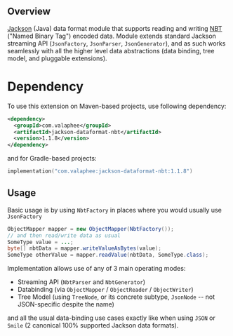 ## Overview

[Jackson](../../FasterXML/jackson) (Java) data format module that supports reading and writing
[NBT](NBT.txt)
("Named Binary Tag") encoded data.
Module extends standard Jackson streaming API (`JsonFactory`, `JsonParser`, `JsonGenerator`), and as such works seamlessly with all the higher level data abstractions (data binding, tree model, and pluggable extensions).

# Dependency

To use this extension on Maven-based projects, use following dependency:

```xml
<dependency>
  <groupId>com.valaphee</groupId>
  <artifactId>jackson-dataformat-nbt</artifactId>
  <version>1.1.8</version>
</dependency>
```

and for Gradle-based projects:

```kotlin
implementation("com.valaphee:jackson-dataformat-nbt:1.1.8")
```

## Usage

Basic usage is by using `NbtFactory` in places where you would usually use `JsonFactory`

```java
ObjectMapper mapper = new ObjectMapper(NbtFactory());
// and then read/write data as usual
SomeType value = ...;
byte[] nbtData = mapper.writeValueAsBytes(value);
SomeType otherValue = mapper.readValue(nbtData, SomeType.class);
```

Implementation allows use of any of 3 main operating modes:

* Streaming API (`NbtParser` and `NbtGenerator`)
* Databinding (via `ObjectMapper` / `ObjectReader` / `ObjectWriter`)
* Tree Model (using `TreeNode`, or its concrete subtype, `JsonNode` -- not JSON-specific despite the name)

and all the usual data-binding use cases exactly like when using `JSON` or `Smile` (2 canonical 100% supported Jackson data formats).
